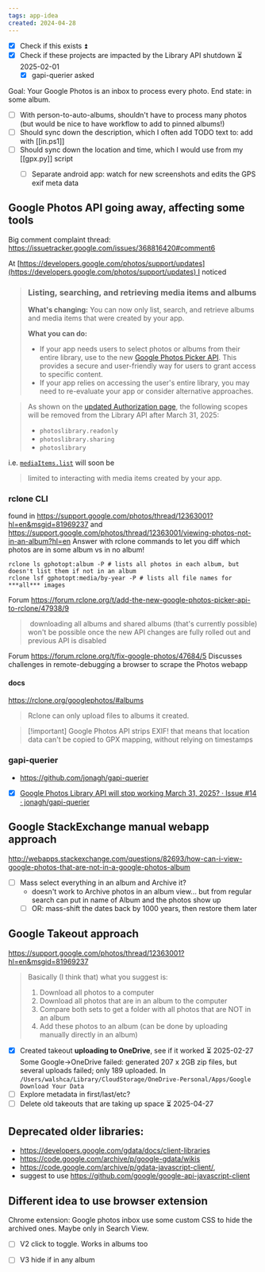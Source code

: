 ```yaml
---
tags: app-idea
created: 2024-04-28
---
```

- [x] Check if this exists ⏫
- [x] Check if these projects are impacted by the Library API shutdown ⏳ 2025-02-01
	- [x] gapi-querier asked

Goal: Your Google Photos is an inbox to process every photo. End state: in some album.
- [ ] With person-to-auto-albums, shouldn't have to process many photos (but would be nice to have workflow to add to pinned albums!)
- [ ] Should sync down the description, which I often add TODO text to: add with [[in.ps1]]
- [ ] Should sync down the location and time, which I would use from my [[gpx.py]] script
	- [ ] Separate android app: watch for new screenshots and edits the GPS exif meta data



## Google Photos API going away, affecting some tools
Big comment complaint thread: https://issuetracker.google.com/issues/368816420#comment6

At [https://developers.google.com/photos/support/updates](https://developers.google.com/photos/support/updates) I noticed

> ### Listing, searching, and retrieving media items and albums
> 
> **What's changing:** You can now only list, search, and retrieve albums and media items that were created by your app.
> 
> **What you can do:**
> 
> - If your app needs users to select photos or albums from their entire library, use to the new [Google Photos Picker API](https://developers.google.com/photos/picker/guides/get-started-picker). This provides a secure and user-friendly way for users to grant access to specific content.
> - If your app relies on accessing the user's entire library, you may need to re-evaluate your app or consider alternative approaches.

> As shown on the [updated Authorization page](https://developers.google.com/photos/overview/authorization#library-api-scopes), the following scopes will be removed from the Library API after March 31, 2025:
> 
> - `photoslibrary.readonly`
> - `photoslibrary.sharing`
> - `photoslibrary`

i.e. [`mediaItems.list`](https://developers.google.com/photos/library/reference/rest/v1/mediaItems/list) will soon be

> limited to interacting with media items created by your app.
### rclone CLI
found in https://support.google.com/photos/thread/12363001?hl=en&msgid=81969237 and https://support.google.com/photos/thread/12363001/viewing-photos-not-in-an-album?hl=en
Answer with rclone commands to let you diff which photos are in some album vs in no album!
```
rclone ls gphotopt:album -P # lists all photos in each album, but doesn't list them if not in an album
rclone lsf gphotopt:media/by-year -P # lists all file names for ***all*** images
```

Forum https://forum.rclone.org/t/add-the-new-google-photos-picker-api-to-rclone/47938/9
> downloading all albums and shared albums (that's currently possible) won't be possible once the new API changes are fully rolled out and previous API is disabled

Forum https://forum.rclone.org/t/fix-google-photos/47684/5 Discusses challenges in remote-debugging a browser to scrape the Photos webapp
#### docs
https://rclone.org/googlephotos/#albums
>Rclone can only upload files to albums it created.

>[!important] Google Photos API strips EXIF!
that means that location data can't be copied to GPX mapping, without relying on timestamps 
### gapi-querier
- https://github.com/jonagh/gapi-querier
- [x] [Google Photos Library API will stop working March 31, 2025? · Issue #14 · jonagh/gapi-querier](https://github.com/jonagh/gapi-querier/issues/14)

## Google StackExchange manual webapp approach
http://webapps.stackexchange.com/questions/82693/how-can-i-view-google-photos-that-are-not-in-a-google-photos-album

- [ ] Mass select everything in an album and Archive it?
	- doesn't work to Archive photos in an album view... but from regular search can put in name of Album and the photos show up
	- [ ] OR: mass-shift the dates back by 1000 years, then restore them later

## Google Takeout approach
https://support.google.com/photos/thread/12363001?hl=en&msgid=81969237
>Basically (I think that) what you suggest is:
> 1. Download all photos to a computer 
> 2. Download all photos that are in an album to the computer
> 3. Compare both sets to get a folder with all photos that are NOT in an album
> 4. Add these photos to an album (can be done by uploading manually directly in an album)

- [x] Created takeout **uploading to OneDrive**, see if it worked ⏳ 2025-02-27
Some Google->OneDrive failed: generated 207 x 2GB zip files, but several uploads failed; only 189 uploaded.
In `/Users/walshca/Library/CloudStorage/OneDrive-Personal/Apps/Google⁠ Download Your Data`
- [ ] Explore metadata in first/last/etc?
- [ ] Delete old takeouts that are taking up space ⏳ 2025-04-27 
## Deprecated older libraries:
- https://developers.google.com/gdata/docs/client-libraries
- https://code.google.com/archive/p/google-gdata/wikis
- https://code.google.com/archive/p/gdata-javascript-client/, 
- suggest to use https://github.com/google/google-api-javascript-client

## Different idea to use browser extension
Chrome extension: Google photos inbox use some custom CSS to hide the archived ones. Maybe only in Search View.
- [ ] V2 click to toggle. Works in albums too
- [ ] V3 hide if in any album


